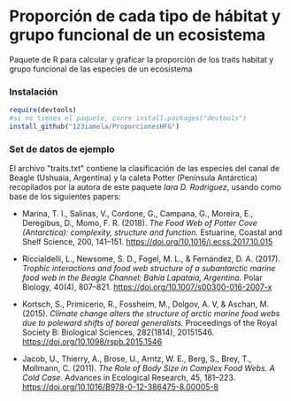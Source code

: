 # Proporción de cada tipo de hábitat y grupo funcional de un ecosistema

Paquete de R para calcular y graficar la proporción de los traits habitat y grupo funcional de las especies de un ecosistema

### Instalación

```R
require(devtools)
#si no tienes el paquete, corre install.packages("devtools")
install_github("123iamela/ProporcionesHFG")
```

### Set de datos de ejemplo

El archivo "traits.txt" contiene la clasificación de las especies del canal de Beagle (Ushuaia, Argentina) y la caleta Potter (Península Antárctica) recopilados por la autora de este paquete _Iara D. Rodriguez_, usando como base de los siguientes papers:

  * Marina, T. I., Salinas, V., Cordone, G., Campana, G., Moreira, E., Deregibus, D., Momo, F. R. (2018). *The Food Web of Potter Cove (Antarctica): complexity, structure and function.* Estuarine, Coastal and Shelf Science, 200, 141–151. https://doi.org/10.1016/j.ecss.2017.10.015
 
  * Riccialdelli, L., Newsome, S. D., Fogel, M. L., & Fernández, D. A. (2017). *Trophic interactions and food web structure of a subantarctic marine food web in the Beagle Channel: Bahía Lapataia, Argentina.* Polar Biology, 40(4), 807–821. https://doi.org/10.1007/s00300-016-2007-x
  
  * Kortsch, S., Primicerio, R., Fossheim, M., Dolgov, A. V, & Aschan, M. (2015). *Climate change alters the structure of arctic marine food webs due to poleward shifts of boreal generalists.* Proceedings of the Royal Society B: Biological Sciences, 282(1814), 20151546. https://doi.org/10.1098/rspb.2015.1546

  * Jacob, U., Thierry, A., Brose, U., Arntz, W. E., Berg, S., Brey, T., Mollmann, C. (2011). *The Role of Body Size in Complex Food Webs. A Cold Case.* Advances in Ecological Research, 45, 181–223. https://doi.org/10.1016/B978-0-12-386475-8.00005-8


